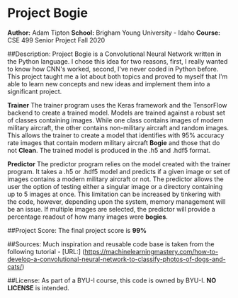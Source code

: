 # Project Bogie
**Author:** Adam Tipton
**School:** Brigham Young University - Idaho
**Course:** CSE 499 Senior Project Fall 2020

##Description:
Project Bogie is a Convolutional Neural Network written in the Python language. I chose this idea for two reasons, first, I really wanted to know how CNN's worked, second, I've never coded in Python before. This project taught me a lot about both topics and proved to myself that I'm able to learn new concepts and new ideas and implement them into a significant project. 

**Trainer**
The trainer program uses the Keras framework and the TensorFlow backend to create a trained model. Models are trained against a robust set of classes containing images. While one class contains images of modern military aircraft, the other contains non-military aircraft and random images. This allows the trainer to create a model that identifies with 95% accuracy rate images that contain modern military aircraft **Bogie** and those that do not **Clean**. The trained model is produced in the .h5 and .hdf5 format.

**Predictor**
The predictor program relies on the model created with the trainer program. It takes a .h5 or .hdf5 model and predicts if a given image or set of images contains a modern military aircraft or not. The predictor allows the user the option of testing either a singular image or a directory containing up to 5 images at once. This limitation can be increased by tinkering with the code, however, depending upon the system, memory management will be an issue. If multiple images are selected, the predictor will provide a percentage readout of how many images were **bogies**. 

##Project Score:
The final project score is **99%**

##Sources:
Much inspiration and reusable code base is taken from the following tutorial -
[URL:] (https://machinelearningmastery.com/how-to-develop-a-convolutional-neural-network-to-classify-photos-of-dogs-and-cats/)

##License:
As part of a BYU-I course, this code is owned by BYU-I. **NO LICENSE** is intended. 


